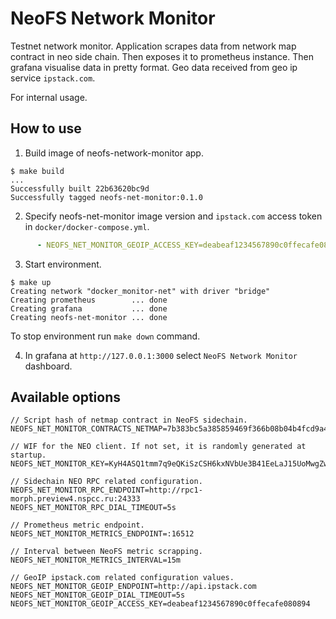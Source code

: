 # NeoFS Network Monitor

Testnet network monitor. Application scrapes data from network map contract in
neo side chain. Then exposes it to prometheus instance. Then grafana visualise 
data in pretty format. Geo data received from geo ip service `ipstack.com`.

For internal usage.

## How to use 

1. Build image of neofs-network-monitor app.

```
$ make build
...
Successfully built 22b63620bc9d
Successfully tagged neofs-net-monitor:0.1.0
```

2. Specify neofs-net-monitor image version and `ipstack.com` access token in 
   `docker/docker-compose.yml`.

```yml
      - NEOFS_NET_MONITOR_GEOIP_ACCESS_KEY=deabeaf1234567890c0ffecafe080894
```

3. Start environment.

```
$ make up
Creating network "docker_monitor-net" with driver "bridge"
Creating prometheus        ... done
Creating grafana           ... done
Creating neofs-net-monitor ... done
```

To stop environment run `make down` command.

4. In grafana at `http://127.0.0.1:3000` select `NeoFS Network Monitor`
dashboard.
   
## Available options

```
// Script hash of netmap contract in NeoFS sidechain.
NEOFS_NET_MONITOR_CONTRACTS_NETMAP=7b383bc5a385859469f366b08b04b4fcd9a41f55 

// WIF for the NEO client. If not set, it is randomly generated at startup.
NEOFS_NET_MONITOR_KEY=KyH4ASQ1tmm7q9eQKiSzCSH6kxNVbUe3B41EeLaJ15UoMwgZw3Zk 

// Sidechain NEO RPC related configuration.
NEOFS_NET_MONITOR_RPC_ENDPOINT=http://rpc1-morph.preview4.nspcc.ru:24333
NEOFS_NET_MONITOR_RPC_DIAL_TIMEOUT=5s

// Prometheus metric endpoint.
NEOFS_NET_MONITOR_METRICS_ENDPOINT=:16512

// Interval between NeoFS metric scrapping.
NEOFS_NET_MONITOR_METRICS_INTERVAL=15m

// GeoIP ipstack.com related configuration values.
NEOFS_NET_MONITOR_GEOIP_ENDPOINT=http://api.ipstack.com
NEOFS_NET_MONITOR_GEOIP_DIAL_TIMEOUT=5s
NEOFS_NET_MONITOR_GEOIP_ACCESS_KEY=deabeaf1234567890c0ffecafe080894
```